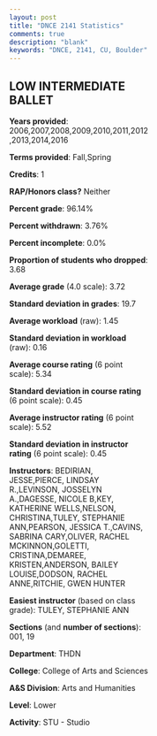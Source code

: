 ```yaml
---
layout: post
title: "DNCE 2141 Statistics"
comments: true
description: "blank"
keywords: "DNCE, 2141, CU, Boulder"
--- 
```

<head>
<script src="https://ajax.googleapis.com/ajax/libs/jquery/2.1.3/jquery.min.js"></script>
<script src="https://dl.dropboxusercontent.com/s/pc42nxpaw1ea4o9/highcharts.js?dl=0"></script>
<!-- <script src="../assets/js/highcharts.js"></script> -->
<style type="text/css">@font-face {
	font-family: "Bebas Neue";
	src: url(https://www.filehosting.org/file/details/544349/BebasNeue%20Regular.otf) format("opentype");
	}
	h1.Bebas { 
		font-family: "Bebas Neue", Verdana, Tahoma;
	}
</style>
</head>
<body>
	<div id="container" style="float: right; width: 45%; height: 88%; margin-left: 2.5%; margin-right: 2.5%;"></div>
	<script language="JavaScript">
		$(document).ready(function() {
		var chart = {type: 'column'};
		var title = {text: 'Grade Distribution'};
		var xAxis = {categories: ['A','B','C','D','F'],crosshair: true};
		var yAxis = {min: 0,title: {text: 'Percentage'}};
		var tooltip = {headerFormat: '<center><b><span style="font-size:20px">{point.key}</span></b></center>',
		               pointFormat: '<td style="padding:0"><b>{point.y:.1f}%</b></td>',
		               footerFormat: '</table>',shared: true,useHTML: true};
		var plotOptions = {column: {pointPadding: 0.0,borderWidth: 0}};  
		var credits = {enabled: false};var series= [{name: 'Percent',data: [82.25,14.61,0.84,0.21,2.09,]}];
		var json = {};
		json.chart = chart;
		json.title = title;
		json.tooltip = tooltip;
		json.xAxis = xAxis;
		json.yAxis = yAxis;  
		json.series = series;
		json.plotOptions = plotOptions;  
		json.credits = credits;
		$('#container').highcharts(json);
	});
	</script>
</body>
			   
## LOW INTERMEDIATE BALLET

**Years provided**: 2006,2007,2008,2009,2010,2011,2012,2013,2014,2016

**Terms provided**: Fall,Spring

**Credits**: 1

**RAP/Honors class?** Neither

**Percent grade**: 96.14%

**Percent withdrawn**: 3.76%

**Percent incomplete**: 0.0%

**Proportion of students who dropped**: 3.68

**Average grade** (4.0 scale): 3.72

**Standard deviation in grades**: 19.7

**Average workload** (raw): 1.45

**Standard deviation in workload** (raw): 0.16

**Average course rating** (6 point scale): 5.34

**Standard deviation in course rating** (6 point scale): 0.45

**Average instructor rating** (6 point scale): 5.52

**Standard deviation in instructor rating** (6 point scale): 0.45

**Instructors**: BEDIRIAN, JESSE,PIERCE, LINDSAY R.,LEVINSON, JOSSELYN A.,DAGESSE, NICOLE B,KEY, KATHERINE WELLS,NELSON, CHRISTINA,TULEY, STEPHANIE ANN,PEARSON, JESSICA T.,CAVINS, SABRINA CARY,OLIVER, RACHEL MCKINNON,GOLETTI, CRISTINA,DEMAREE, KRISTEN,ANDERSON, BAILEY LOUISE,DODSON, RACHEL ANNE,RITCHIE, GWEN HUNTER

**Easiest instructor** (based on class grade): TULEY, STEPHANIE ANN

**Sections** (and **number of sections**): 001, 19

**Department**: THDN

**College**: College of Arts and Sciences

**A&S Division**: Arts and Humanities

**Level**: Lower

**Activity**: STU - Studio